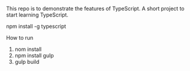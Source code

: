 This repo is to demonstrate the features of TypeScript. A short project to start learning TypeScript.

npm install -g typescript

How to run

1. nom install
2. npm install gulp
3. gulp build
